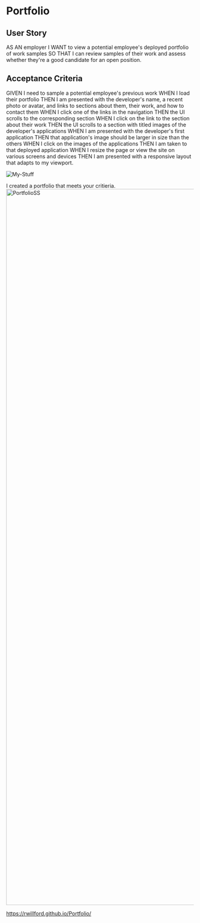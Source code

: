 # Portfolio

## User Story
AS AN employer
I WANT to view a potential employee's deployed portfolio of work samples
SO THAT I can review samples of their work and assess whether they're a good candidate for an open position.

## Acceptance Criteria
GIVEN I need to sample a potential employee's previous work
WHEN I load their portfolio
THEN I am presented with the developer's name, a recent photo or avatar, and links to sections about them, their work, and how to contact them
WHEN I click one of the links in the navigation
THEN the UI scrolls to the corresponding section
WHEN I click on the link to the section about their work
THEN the UI scrolls to a section with titled images of the developer's applications
WHEN I am presented with the developer's first application
THEN that application's image should be larger in size than the others
WHEN I click on the images of the applications
THEN I am taken to that deployed application
WHEN I resize the page or view the site on various screens and devices
THEN I am presented with a responsive layout that adapts to my viewport.

![My-Stuff](https://user-images.githubusercontent.com/99914942/159102153-127d7105-4fd6-47e9-94c6-c6bdc230f8e5.png)

I created a portfolio that meets your critieria.<img width="1923" alt="PortfolioSS" src="https://user-images.githubusercontent.com/99914942/159102220-6fa939fe-6f16-4751-9936-05fe3559f30e.png">

https://rwillford.github.io/Portfolio/
